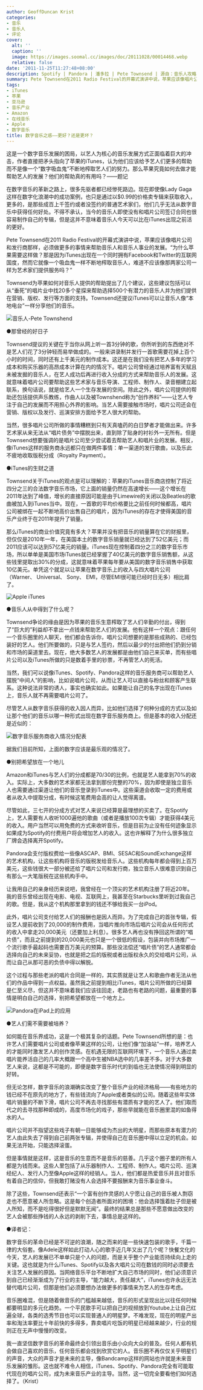 ```yaml
---
author: GeoffDuncan Krist
categories:
- 音乐
- 音乐人
- 评论
cover:
  alt: ''
  caption: ''
  image: https://images.soomal.cc/images/doc/20111028/00014468.webp
  relative: false
date: '2011-11-25T11:27:48+08:00'
description: Spotify | Pandora | 潘多拉 | Pete Townsend | 源自：音乐人攻略网 | 版权：转载 |  平均/总评分：09.17/55
summary: Pete Townsend在2011 Radio Festival的开幕式演讲中说，苹果应该像唱片公司和发行商那样，必须做更多的事情来帮助音乐人和音乐人事业的发展。“为什么苹果需要这样做？那是因为iTunes出现在一个同时拥有Facebook和Twitter的互联网国度，然而它就像一个吸血鬼一样不断地榨取……
tags:
- iTunes
- 苹果
- 亚马逊
- 音乐产业
- Amazon
- 在线音乐
- Apple
- 数字音乐
title: 数字音乐之惑――更好？还是更坏？
---
```


这是一个数字音乐发展的困局，以艺人为核心的音乐发展方式正面临着巨大的冲击，作者直接把矛头指向了苹果的iTunes，认为他们应该给予艺人们更多的帮助而不是像一个“数字吸血鬼”不断地榨取艺人们的努力。那么苹果究竟如何去做才能帮助艺人的发展？他们的帮助真的有用吗？――题记

在数字音乐的革新之路上，很多先驱者都已经惨死路边。现在即使像Lady Gaga这样在数字化浪潮中的成功案例，也只是通过以$0.99的价格卖专辑来获取收入，更多的，是那些成百上千签约或者没签约的普通艺术家们，他们几乎无法从数字音乐中获得任何好处。不得不承认，当今的音乐人即使没有和唱片公司签订合同也很容易制作自己的专辑，但是这并不意味着音乐人今天可以比在iTunes出现之前活的更好。

Pete Townsend在2011 Radio Festival的开幕式演讲中说，苹果应该像唱片公司和发行商那样，必须做更多的事情来帮助音乐人和音乐人事业的发展。“为什么苹果需要这样做？那是因为iTunes出现在一个同时拥有Facebook和Twitter的互联网国度，然而它就像一个吸血鬼一样不断地榨取音乐人，难道不应该像那两家公司一样为艺术家们提供服务吗？”

Townsend为苹果如何对音乐人提供的帮助提出了几个建议，这些建议包括可以从“垂死”的唱片业中找20多个星探来帮助选择500个有潜力的音乐人并为他们提供在营销、版权、发行等方面的支持。Townsend还提议iTunes可以让音乐人像“本地电台”一样分享他们的音乐。

![音乐人-Pete Townshend](https://images.soomal.cc/images/doc/20111125/00015106.webp)





●那曾经的好日子

Townsend提议的关键在于当你从网上听一首3分钟的歌，你所听到的东西绝对不是艺人们花了3分钟轻而易举做成的。一般来讲录制并发行一首歌需要花掉上百个小时的时间，同时还有上千美元的制作成本。这还是在我们没有把艺人多年的学习成本和购买乐器的高昂成本计算在内的情况下。唱片公司曾经通过培养富有天赋且未被发掘的音乐人，在艺人成功后再进行收入分成的方式来帮助音乐人的发展。这就意味着唱片公司要帮助这些艺术家与音乐导演、工程师、制作人、录音棚建立起联系，换句话说，就是给艺人一个生存发展的空间。除此之外，唱片公司提供的帮助还包括提供声乐教练，作曲人以及被Townshend称为“创作养料”――让艺人专注于自己的发展而不用担心外界的影响。当艺人需要接触市场时，唱片公司还会在营销、版权以及发行、巡演安排方面给予艺人很大的帮助。

当然，很多唱片公司所做的事情糟糕到只有天真嗑药的白日梦者才能做出来。许多艺术家从来无法从“唱片债务”中摆脱出来，直到除了贴身的衬衫外一无所有。但是Townsend想要强调的是唱片公司至少尝试着去帮助艺人和唱片业的发展。相反，像iTunes这样的服务商永远都只在做两件事情：单一渠道的发行歌曲，以及乐此不疲地收取版税分成（Royalty Payment）。

●iTunes的生财之道

Townsend关于iTunes的观点是可以理解的：苹果的iTunes音乐商店控制了将近四分之三的合法数字音乐市场，它上面的销量仍然在高速增长――这个增长在2011年达到了峰值，增长的直接原因可能是由于Limewire的关闭以及Beatles的歌曲被加入到iTunes当中。现在，一首歌的平均价格要比之前任何时候都高，唱片公司被绑在一起不断地高价出售自己的唱片，因为iTunes的存在才使得美国的音乐产业终于在2011年提升了销量。

那么iTunes的商业价值究竟有多大？苹果并没有把音乐的销量算在它的财报里，但仅仅是2010年一年，在美国本土的数字音乐销量就已经达到了52亿美元；而2011应该可以达到57亿美元的销量。iTunes现在控制着四分之三的数字音乐市场，所以单单是美国市场iTunes就已经掌握了40亿美元的数字音乐销售额，从这些钱里提取出30%的分成，这就意味着苹果每年要从美国的数字音乐销售中获取10亿美元。单凭这个就足以让苹果在数字音乐上的收入与四大唱片公司（Warner、 Universal、 Sony、 EMI，尽管EMI很可能已经时日无多）相比肩了。

![Apple iTunes](https://images.soomal.cc/images/doc/20111028/00014468.webp)





●音乐人从中得到了什么呢？

Townsend争论的缘由是因为苹果的音乐生意榨取了艺人们辛勤的付出，得到了“巨大的”利益却不拿出一点钱来帮助艺人们的发展。他有这样一个观点：跟任何一个音乐圈里的人聊天，他们都会告诉你，唱片公司想要的是那些成熟的、已经包装好的艺人。他们所要做的，只是与艺人签约，然后以最少的付出把他们扔到分销和市场的渠道里去。现在，绝大多数艺人的发展都是由他们自己来买单，而有些唱片公司以及iTunes所做的只是数着手里的钞票，不再管艺人的死活。

当然，我们可以说像iTunes、Spotify、Pandora这样的音乐服务商可以帮助艺人摆脱“中间人”的影响，比如说唱片公司，从而让艺人可以直接与粉丝和顾客产生联系。这种说法非常的诱人，事实也确实如此。如果能让自己的名字出现在iTunes上，音乐人就不再需要唱片公司了。

尽管艺人从数字音乐获得的收入因人而异，比如他们选择了何种分成的方式以及如让那个他们的音乐以哪一种形式出现在数字音乐服务商上。但是基本的收入分配还是近似的：

![数字音乐服务商收入情况分配表](https://images.soomal.cc/images/doc/20111125/00015105.webp)





据我们目前所知，上面的数字应该是最乐观的情况了。

●别把希望放在一个地儿

Amazon和iTunes与艺人们的分成都是70/30的比例，也就是艺人能拿到70%的收入。实际上，大多数的艺术家都无法拿到那份完整的70%，因为即使是独立音乐人也需要通过渠道让他们的音乐登录到iTunes中。这些渠道会收取一定的费用或者从收入中提取分成，有时候这笔费用会高的让人觉得离谱。

尽管如此，三七开的分成方式对艺人来说已经算是最理想的买卖了。在Spotify上，艺人需要有人收听1000遍他的歌曲（或者是播放100次专辑）才能获得4美元的收入。用户当然可以用免费的方式来收听音乐，但是目前为止没有任何迹象显示如果成为Spotify的付费用户将会增加艺人的收入。这也许解释了为什么很多独立厂牌会选择离开Spotify。

Pandora会支付版权费给一些像ASCAP、BMI、SESAC和SoundExchange这样的艺术机构，让这些机构将音乐的版税发给音乐人。这些机构每年都会得到上百万美元，这些钱很大一部分被还给了唱片公司和发行商，独立音乐人很难意识到自己有那么一大笔版税在这些机构手中。

让我用自己的亲身经历来说吧，我曾经在一个顶尖的艺术机构注册了将近20年。我的音乐曾经出现在电影、电视、互联网上，我甚至在Starbucks里听到过我自己的歌。但是，我从这个机构那里拿到的钱还不够给我买一台iPod。

此外，唱片公司支付给艺人们的报酬也是因人而异。为了完成自己的首张专辑，假设艺人提前收到了20,000的制作费用，当唱片推向市场后唱片公司会从任何形式的收入中拿走20,000美元（还要加上利息）。很多艺人再也没有挣回这所谓的“唱片债”，而且之前提到的20,000美元也只是一个很低的假设，包装并向市场推广一个流行歌手最起码也需要百万美元的预算。那些没法偿还“唱片债”的艺人通常都会选择向自己的未来妥协，也就是把之后的版税或者出版权永久的交给唱片公司，从而让自己从那可恶的负债中得以解脱。

这个过程与那些老派的唱片合同是一样的，其实质就是让艺人和歌曲作者无法从他们的作品中得到一点权益。虽然我之前提到相比iTunes，唱片公司所做的已经算是仁至义尽，但这并不意味着我们应该往回走，老路也有老路的问题，最重要的事情是明白自己的选择，别把希望都放在一个地方上。

![Pandora在iPad上的应用](https://images.soomal.cc/images/doc/20110726/00012333.webp)





●艺人们需不需要被培养？

如何能在音乐界成功，这是一个极其复杂的话题。Pete Townsend所想的是：也许艺人们需要唱片公司或者像苹果这样的公司，让他们像“加油站”一样，培养艺人的才能同时激发艺人的创作灵感。在机遇无限的互联网环境下，一个音乐人通过卖唱片能养活自己的几率大概跟一个高中生被NBA选中的几率差不多。对于大多数艺人来说，这都是不可能的，即便是数字音乐时代的到临也无法使情况得到明显的好转。

但无论怎样，数字音乐的浪潮确实改变了整个音乐产业的经济格局――有些地方的钱已经不在原先的地方了，有些钱流向了Apple或者类似的公司。随着这些年实体唱片销量的不断下滑，唱片公司不再去寻找那些有潜质有才能的艺人了。他们取而代之的去寻找那种即成的，高度市场化的戏子，那些早就能在音乐圈里混的如鱼得水的人。

唱片公司并不指望这些戏子有朝一日能够成为杰出的大明星，而那些原本有潜力的艺人由此失去了得到自己前两张专辑，并使得自己在音乐圈中得以立足的机会。如果无法开始，只能选择滚蛋。

但是事情就是这样，这是音乐的生意而不是音乐的慈善。几乎这个圈子里的所有人都是为钱而来。这些人里包括了从乐器制作人、工程师、制作人。唱片公司、巡演经纪人、发行人乃至像Apple这样的经销人。当人，他们都是热爱音乐并且对音乐有着自己的信仰，但我敢打赌没有人会选择不要报酬来为音乐事业奋斗。

除了这些，Townsend还表示“一个富有创作灵感的人宁愿让自己的音乐被人剽窃走也不愿意被人所忽略。这是每个创造者所面对的困境：他会选择饿着肚子但是被人所知，而不是吃得很好但是默默无闻”。最终的结果总是那些不愿意做出改变的艺人会被那些挣钱的人永远的剥削下去，事情总是这样的。

●译者记：

数字音乐的革命已经是不可逆的浪潮，随之而来的是一些快速包装的歌手，千篇一律的大俗套。像Adele这样如此打动人心的歌手近几年又出了几个呢？快餐文化的今天，艺人的发展已不单单只是个人的问题，而是关乎整个产业能否持续向上走的关键。这也就是为什么iTunes、Spotify以及各大唱片公司在数钱的同时必须要去关注艺人发展的原因。当网络音乐平台不断地扩大自己市场的同时，他们必须意识到自己已经渐渐成为了行业的主导，“能力越大，责任越大”，iTunes也许永远无法替代唱片公司，但那是他们必须要想办法做更多的事情来为艺人的生存考虑。

音乐圈难混，但是随着做音乐的门槛越来越低，音乐的形式呈现出比以往任何时候都要明显的多元化趋势。一个平民歌手可以把自己的视频放到Youtube上让自己红遍全球，各类的选秀节目也可以实现普通人的明星梦。不难发现，现在的明星产出率和淘汰率要比十年前快的多得多，靠卖唱片吃饭的明星已经越来越少，行业的规则正在无声中慢慢的改变。

我一直坚信数字音乐的革命最终会引领出音乐由小众向大众的普及。任何人都有机会做自己喜欢的音乐，任何音乐都会找到欣赏它的人。音乐圈不再仅仅关乎明星们的声音，大众的声音才是未来的主导，像Bandcamp这样的网站也许就是未来音乐发展的雏形。这也就不难令人相信，iTunes、Spotify、Pandora完全有可能取代现在的唱片公司，成为未来音乐产业的主导。当然，这一切完全要看他们如何选择了。（Krist）